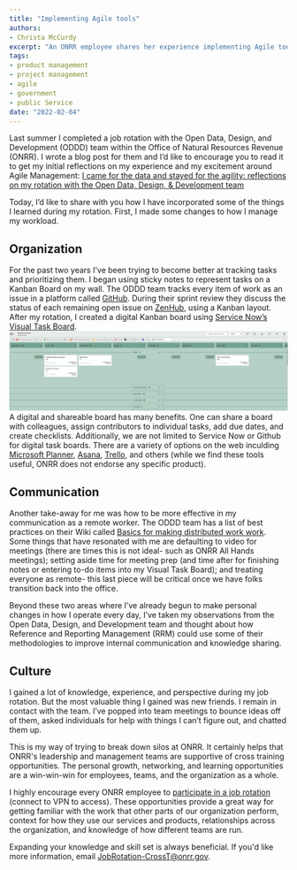 ```yaml
---
title: "Implementing Agile tools"
authors:
- Christa McCurdy
excerpt: "An ONRR employee shares her experience implementing Agile tools after cross-training with the Open Data, Design, & Development team"
tags:
- product management
- project management
- agile
- government
- public Service
date: "2022-02-04"
---
```


Last summer I completed a job rotation with the Open Data, Design, and Development (ODDD) team within the Office of Natural Resources Revenue (ONRR).  I wrote a blog post for them and I’d like to encourage you to read it to get my initial reflections on my experience and my excitement around Agile Management: [I came for the data and stayed for the agility: reflections on my rotation with the Open Data, Design, & Development team](https://blog-nrrd.doi.gov/agile-methodology/)

Today, I’d like to share with you how I have incorporated some of the things I learned during my rotation.  First, I made some changes to how I manage my workload.                                                                                                 

## Organization

For the past two years I’ve been trying to become better at tracking tasks and prioritizing them.  I began using sticky notes to represent tasks on a Kanban Board on my wall.  The ODDD team tracks every item of work as an issue in a platform called [GitHub](https://github.com/ONRR/nrrd/issues).  During their sprint review they discuss the status of each remaining open issue on [ZenHub](https://www.zenhub.com), using a Kanban layout.  After my rotation, I created a digital Kanban board using [Service Now’s Visual Task Board](https://docs.servicenow.com/bundle/rome-servicenow-platform/page/use/visual-task-boards/concept/c_VisualTaskBoards.html).
![Visual Task Board](./taskboard.jpg)
A digital and shareable board has many benefits.  One can share a board with colleagues, assign contributors to individual tasks, add due dates, and create checklists.  Additionally, we are not limited to Service Now or Github for digital task boards.  There are a variety of options on the web inculding [Microsoft Planner](https://www.tasks.office.com), [Asana](https://www.asana.com), [Trello](https://www.trello.com), and others (while we find these tools useful, ONRR does not endorse any specific product).

## Communication

Another take-away for me was how to be more effective in my communication as a remote worker.  The ODDD team has a list of best practices on their Wiki called [Basics for making distributed work work](https://github.com/ONRR/onrr.gov-site/wiki/Basics-for-making-distributed-work-work).  Some things that have resonated with me are defaulting to video for meetings (there are times this is not ideal- such as ONRR All Hands meetings); setting aside time for meeting prep (and time after for finishing notes or entering to-do items into my Visual Task Board); and treating everyone as remote- this last piece will be critical once we have folks transition back into the office.

Beyond these two areas where I’ve already begun to make personal changes in how I operate every day, I’ve taken my observations from the Open Data, Design, and Development team and thought about how Reference and Reporting Management (RRM) could use some of their methodologies to improve internal communication and knowledge sharing.

## Culture

I gained a lot of knowledge, experience, and perspective during my job rotation.  But the most valuable thing I gained was new friends.  I remain in contact with the team.  I’ve popped into team meetings to bounce ideas off of them, asked individuals for help with things I can’t figure out, and chatted them up.

This is my way of trying to break down silos at ONRR. It certainly helps that ONRR's leadership and management teams are supportive of cross training opportunities.  The personal growth, networking, and learning opportunities are a win-win-win for employees, teams, and the organization as a whole.

I highly encourage every ONRR employee to [participate in a job rotation](https://onrresource/Cross-Training/) (connect to VPN to access).  These opportunities provide a great way for getting familiar with the work that other parts of our organization perform, context for how they use our services and products, relationships across the organization, and knowledge of how different teams are run.

Expanding your knowledge and skill set is always beneficial.  If you'd like more information, email [JobRotation-CrossT@onrr.gov](mailto:JobRotation-CrossT@onrr.gov).
